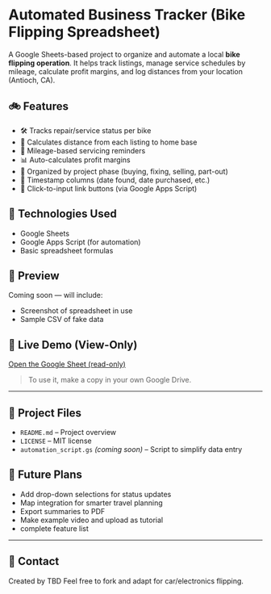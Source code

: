 # Automated Business Tracker (Bike Flipping Spreadsheet)

A Google Sheets-based project to organize and automate a local **bike flipping operation**. It helps track listings, manage service schedules by mileage, calculate profit margins, and log distances from your location (Antioch, CA).

## 🚲 Features
- 🛠️ Tracks repair/service status per bike
- 📍 Calculates distance from each listing to home base
- 🔧 Mileage-based servicing reminders
- 📊 Auto-calculates profit margins
- 📁 Organized by project phase (buying, fixing, selling, part-out)
- 📅 Timestamp columns (date found, date purchased, etc.)
- 🔗 Click-to-input link buttons (via Google Apps Script)

## 🧩 Technologies Used
- Google Sheets
- Google Apps Script (for automation)
- Basic spreadsheet formulas

## 📸 Preview
Coming soon — will include:
- Screenshot of spreadsheet in use
- Sample CSV of fake data

## 🔗 Live Demo (View-Only)
[Open the Google Sheet (read-only)](https://docs.google.com/spreadsheets/d/1p9wJvIcGfGPG_WxOo8IiKVvFmoLuJEohncV-be07Ejo/edit?usp=sharing)

> To use it, make a copy in your own Google Drive.

---

## 📁 Project Files
- `README.md` – Project overview
- `LICENSE` – MIT license
- `automation_script.gs` *(coming soon)* – Script to simplify data entry

## 🔄 Future Plans
- Add drop-down selections for status updates
- Map integration for smarter travel planning
- Export summaries to PDF
- Make example video and upload as tutorial
- complete feature list

---

## 💬 Contact
Created by TBD 
Feel free to fork and adapt for car/electronics flipping.
